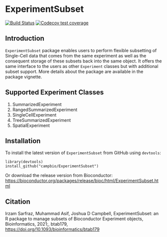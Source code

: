 # ExperimentSubset
[![Build Status](https://travis-ci.org/campbio/ExperimentSubset.svg?branch=master)](https://travis-ci.org/campbio/ExperimentSubset)
[![Codecov test coverage](https://codecov.io/gh/campbio/ExperimentSubset/branch/master/graph/badge.svg)](https://codecov.io/gh/campbio/ExperimentSubset?branch=master)

## Introduction
`ExperimentSubset` package enables users to perform flexible subsetting of Single-Cell data that comes from the same experiment as well as the consequent storage of these subsets back into the same object. It offers the same interface to the users as other `Experiment` classes but with additional subset support. More details about the package are available in the package vignette.

## Supported Experiment Classes
1. SummarizedExperiment
2. RangedSummarizedExperiment
3. SingleCellExperiment
4. TreeSummarizedExperiment
5. SpatialExperiment

## Installation
To install the latest version of `ExperimentSubset` from GitHub using `devtools`:
```
library(devtools)
install_github("campbio/ExperimentSubset")
```

Or download the release version from Bioconductor:
https://bioconductor.org/packages/release/bioc/html/ExperimentSubset.html

## Citation
Irzam Sarfraz, Muhammad Asif, Joshua D Campbell, ExperimentSubset: an R package to manage subsets of Bioconductor Experiment objects, Bioinformatics, 2021;, btab179, https://doi.org/10.1093/bioinformatics/btab179
